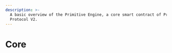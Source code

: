 ```yaml
---
description: >-
  A basic overview of the Primitive Engine, a core smart contract of Primitive
  Protocol V2.
---
```


# Core

